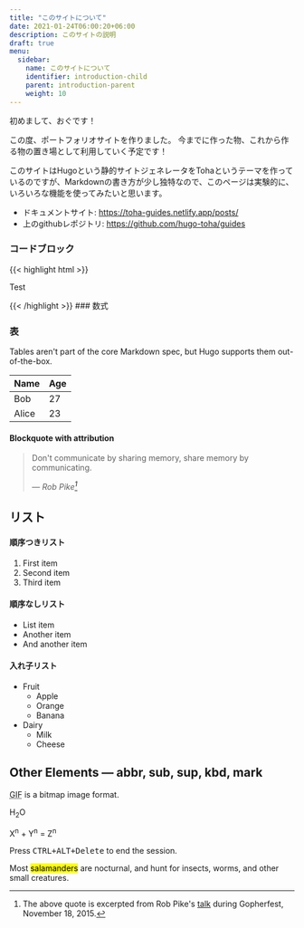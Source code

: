```yaml
---
title: "このサイトについて"
date: 2021-01-24T06:00:20+06:00
description: このサイトの説明
draft: true
menu:
  sidebar:
    name: このサイトについて
    identifier: introduction-child
    parent: introduction-parent
    weight: 10
---
```


初めまして、おぐです！

この度、ポートフォリオサイトを作りました。
今までに作った物、これから作る物の置き場として利用していく予定です！

このサイトはHugoという静的サイトジェネレータをTohaというテーマを作っているのですが、Markdownの書き方が少し独特なので、このページは実験的に、いろいろな機能を使ってみたいと思います。


- ドキュメントサイト: https://toha-guides.netlify.app/posts/
- 上のgithubレポジトリ: https://github.com/hugo-toha/guides
### コードブロック
{{< highlight html >}}
<!DOCTYPE html>
<html lang="en">
<head>
  <meta charset="UTF-8">
  <title>Example HTML5 Document</title>
</head>
<body>
  <p>Test</p>
</body>
</html>
{{< /highlight >}}
### 数式

### 表
Tables aren't part of the core Markdown spec, but Hugo supports them out-of-the-box.

   | Name  | Age |
   | ----- | --- |
   | Bob   | 27  |
   | Alice | 23  |

#### Blockquote with attribution

> Don't communicate by sharing memory, share memory by communicating.</p>
> — <cite>Rob Pike[^1]</cite>

## リスト

#### 順序つきリスト

1. First item
2. Second item
3. Third item

#### 順序なしリスト

* List item
* Another item
* And another item

#### 入れ子リスト

* Fruit
  * Apple
  * Orange
  * Banana
* Dairy
  * Milk
  * Cheese

## Other Elements — abbr, sub, sup, kbd, mark

<abbr title="Graphics Interchange Format">GIF</abbr> is a bitmap image format.

H<sub>2</sub>O

X<sup>n</sup> + Y<sup>n</sup> = Z<sup>n</sup>

Press <kbd><kbd>CTRL</kbd>+<kbd>ALT</kbd>+<kbd>Delete</kbd></kbd> to end the session.

Most <mark>salamanders</mark> are nocturnal, and hunt for insects, worms, and other small creatures.

[^1]: The above quote is excerpted from Rob Pike's [talk](https://www.youtube.com/watch?v=PAAkCSZUG1c) during Gopherfest, November 18, 2015.